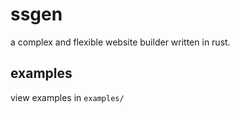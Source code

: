 # ssgen

a complex and flexible website builder written in rust.

## examples

view examples in `examples/`
